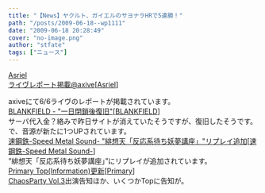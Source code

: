 ```yaml
---
title: "【News】ヤクルト、ガイエルのサヨナラHRで5連勝！"
path: "/posts/2009-06-18--wp1111"
date: "2009-06-18 20:28:49"
cover: "no-image.png"
author: "stfate"
tags: ["ニュース"]
---
```


<style type="text/css">
<!--
p {white-space: pre-wrap};
-->
</style>

<a class="topics" href="http://www.axive.jp/index.php/archives/3686" target="_blank">Asriel ライヴレポート掲載@axive</a><span class="junre">[<a href="http://www.asriel.jp/m/" target="_blank">Asriel</a>]</span>
<div class="news">axiveにて6/6ライヴのレポートが掲載されています。</div>
<a class="topics" href="http://blankfield.but.jp/" target="_blank">BLANKFIELD - "一日閉鎖後復旧"</a><span class="junre">[<a href="http://blankfield.but.jp/" target="_blank">BLANKFIELD</a>]</span>
<div class="news">サーバ代入金？絡みで昨日サイトが消えていたそうですが、復旧したそうです。
で、音源が新たに1つUPされています。</div>
<a class="topics" href="http://www.sm-sound.com/" target="_blank">速鋼鉄-Speed Metal Sound- "緋想天「反応系待ち妖夢講座」"リプレイ追加</a><span class="junre">[<a href="http://www.sm-sound.com/" target="_blank">速鋼鉄-Speed Metal Sound-</a>]</span>
<div class="news">”緋想天「反応系待ち妖夢講座」”にリプレイが追加されています。</div>
<a class="topics" href="http://primary-yuiko.com/" target="_blank">Primary Top(Information)更新</a><span class="junre">[<a href="http://primary-yuiko.com/" target="_blank">Primary</a>]</span>
<div class="news"><a href="http://www.chaosparty.jp/" target="_blank">ChaosParty Vol.3</a>出演告知ほか、いくつかTopに告知が。</div>
